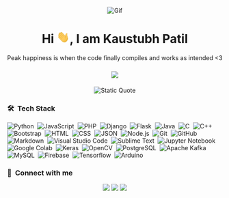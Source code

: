 <p align="center">
  <img src="https://user-images.githubusercontent.com/74038190/225813708-98b745f2-7d22-48cf-9150-083f1b00d6c9.gif" alt="Gif" />
</p>

<!-- <p align="center"><img src="https://raw.githubusercontent.com/KevinPatel04/KevinPatel04/master/header.png"></p> -->

<h1 align="center">Hi <img src="https://raw.githubusercontent.com/KevinPatel04/KevinPatel04/master/Hi.gif" width="30px">, I am Kaustubh Patil </h1>

<p align="center" width="150px"> Peak happiness is when the code finally compiles and works as intended <3 </p>

<!-- <p align="center"><b>Visitor's Count</b></p> -->
<!-- <p align="center"><img src="https://profile-counter.glitch.me/%7Bits-discreeeet%7D/count.svg" alt="visitor badge"/></p> -->
<!-- <p align="center"><img src="https://github-readme-stats.vercel.app/api/top-langs/?username=its-discreeeet&layout=compact&hide=TSQL&theme=chartreuse-dark"></p>
<p align="center"><img src="https://github-readme-stats.vercel.app/api?username=its-discreeeet&count_private=true&show_icons=true&theme=chartreuse-dark&include_all_commits=true" width="400"></p> -->
<h3 align="center">
  <img src="https://readme-typing-svg.herokuapp.com?font=Fira+Code&size=22&pause=1000&color=00FF00&center=true&width=435&lines=Welcome+to+my+GitHub!;I+❤️+coding;I+explore+cool+tech+projects;Let's+collaborate!" />
</h3>
<p align="center">
  <img src="https://quotes-github-readme.vercel.app/api?type=horizontal&border=true&theme=radical&quote=Why+do+it+by+hand+in+ten+minutes+when+you+can+automate+it+in+ten+hours?&author=My+thoughts+everyday" alt="Static Quote" />
</p>

<!-- <p align="center">
  <img src="https://github-readme-streak-stats.herokuapp.com?user=its-discreeeet&theme=chartreuse-dark&hide_border=true&date_format=M%20j%5B%2C%20Y%5D" alt="Streak Stats" />
</p> -->


### 🛠 &nbsp;Tech Stack

![Python](https://img.shields.io/badge/-Python-05122A?style=flat&logo=python)&nbsp;
![JavaScript](https://img.shields.io/badge/-JavaScript-05122A?style=flat&logo=javascript)&nbsp;
![PHP](https://img.shields.io/badge/-PHP-05122A?style=flat&logo=php&logoColor=777BB4)&nbsp;
![Django](https://img.shields.io/badge/-Django-05122A?style=flat&logo=django&logoColor=092E20)&nbsp;
![Flask](https://img.shields.io/badge/-Flask-05122A?style=flat&logo=flask)&nbsp;
![Java](https://img.shields.io/badge/-Java-05122A?style=flat&logo=Java&logoColor=FFA518)&nbsp;
![C](https://img.shields.io/badge/-C-05122A?style=flat&logo=C&logoColor=A8B9CC)&nbsp;
![C++](https://img.shields.io/badge/-C++-05122A?style=flat&logo=C%2B%2B&logoColor=00599C)&nbsp;
![Bootstrap](https://img.shields.io/badge/-Bootstrap-05122A?style=flat&logo=bootstrap&logoColor=563D7C)&nbsp;
![HTML](https://img.shields.io/badge/-HTML-05122A?style=flat&logo=HTML5)&nbsp;
![CSS](https://img.shields.io/badge/-CSS-05122A?style=flat&logo=CSS3&logoColor=1572B6)&nbsp;
![JSON](https://img.shields.io/badge/-JSON-05122A?style=flat&logo=json&logoColor=000000)&nbsp;
![Node.js](https://img.shields.io/badge/-Node.js-05122A?style=flat&logo=node.js&logoColor=339933)&nbsp;
![Git](https://img.shields.io/badge/-Git-05122A?style=flat&logo=git)&nbsp;
![GitHub](https://img.shields.io/badge/-GitHub-05122A?style=flat&logo=github)&nbsp;
![Markdown](https://img.shields.io/badge/-Markdown-05122A?style=flat&logo=markdown)&nbsp;
![Visual Studio Code](https://img.shields.io/badge/-Visual%20Studio%20Code-05122A?style=flat&logo=visual-studio-code&logoColor=007ACC)&nbsp;
![Sublime Text](https://img.shields.io/badge/-Sublime%20Text-05122A?style=flat&logo=sublime-text&logoColor=FF9800)&nbsp;
![Jupyter Notebook](https://img.shields.io/badge/-Jupyter%20Notebook-05122A?style=flat&logo=jupyter&logoColor=F37626)&nbsp;
![Google Colab](https://img.shields.io/badge/-Google%20Colab-05122A?style=flat&logo=google-colab&logoColor=F9AB00)&nbsp;
![Keras](https://img.shields.io/badge/-Keras-05122A?style=flat&logo=keras&logoColor=D00000)&nbsp;
![OpenCV](https://img.shields.io/badge/-OpenCV-05122A?style=flat&logo=opencv&logoColor=5C3EE8)&nbsp;
![PostgreSQL](https://img.shields.io/badge/-PostgreSQL-05122A?style=flat&logo=postgresql&logoColor=336791)&nbsp;
![Apache Kafka](https://img.shields.io/badge/-Apache%20Kafka-05122A?style=flat&logo=apache-kafka&logoColor=231F20)&nbsp;
![MySQL](https://img.shields.io/badge/-MySQL-05122A?style=flat&logo=mysql&logoColor=4479A1)&nbsp;
![Firebase](https://img.shields.io/badge/-Firebase-05122A?style=flat&logo=firebase&logoColor=FFCA28)&nbsp;
![Tensorflow](https://img.shields.io/badge/-Tensorflow-05122A?style=flat&logo=tensorflow&logoColor=FF6F00)&nbsp;
![Arduino](https://img.shields.io/badge/-Arduino-05122A?style=flat&logo=arduino&logoColor=00979D)&nbsp;


### :link: &nbsp;Connect with me

<p align="center">
<a href="https://www.linkedin.com/in/kaustubh-patil-474556263"><img src="https://img.shields.io/badge/-LinkedIn-0077B5?style=for-the-badge&logo=Linkedin&logoColor=white"/></a>
<a href="mailto:kaus77135@gmail.com"><img src="https://img.shields.io/badge/-Mail Me!-D14836?style=for-the-badge&logo=Gmail&logoColor=white"/></a>
<a href="https://x.com/Kaustubh_4004"><img src="https://img.shields.io/badge/-X-1DA1F2?style=for-the-badge&logo=twitter&logoColor=white"/></a>
</p>
